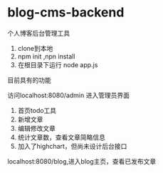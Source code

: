 # blog-cms-backend
个人博客后台管理工具
1. clone到本地
2. npm init ,npn install
3. 在根目录下运行 node app.js

目前具有的功能

  访问localhost:8080/admin 进入管理员界面
1. 首页todo工具
2. 新增文章
5. 编辑修改文章
4. 统计文章数，查看文章简略信息
5. 加入了highchart，但尚未设计后台接口

  localhost:8080/blog,进入blog主页，查看已发布文章

